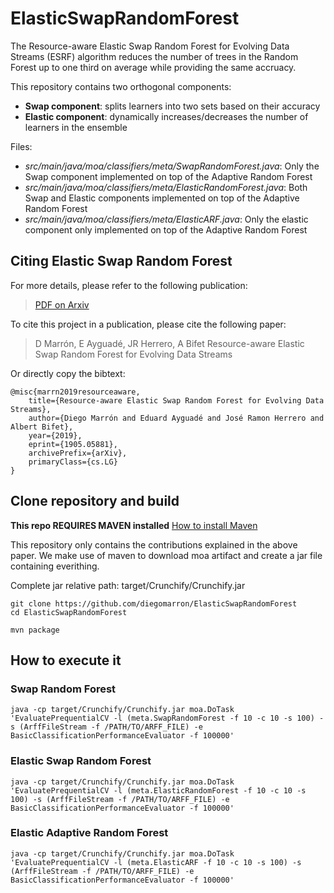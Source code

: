 # ElasticSwapRandomForest
The Resource-aware Elastic Swap Random Forest for Evolving Data Streams (ESRF) algorithm reduces the number of trees in the Random Forest up to one third on average while providing the same accruacy.

This repository contains two orthogonal components:
+ **Swap component**: splits learners into two sets based on their accuracy
+ **Elastic component**: dynamically increases/decreases the number of learners in the ensemble


Files:
+ *src/main/java/moa/classifiers/meta/SwapRandomForest.java*: Only the Swap component implemented on top of the Adaptive Random Forest
+ *src/main/java/moa/classifiers/meta/ElasticRandomForest.java*: Both Swap and Elastic components implemented on top of the Adaptive Random Forest
+ *src/main/java/moa/classifiers/meta/ElasticARF.java*: Only the elastic component only  implemented on top of the Adaptive Random Forest



## Citing Elastic Swap Random Forest

For more details, please refer to the following publication:
> [PDF on Arxiv](https://arxiv.org/pdf/1905.05881.pdf)

To cite this project in a publication, please cite the following paper:
> D Marrón, E Ayguadé, JR Herrero, A Bifet
> Resource-aware Elastic Swap Random Forest for Evolving Data Streams

Or directly copy the bibtext:
```
@misc{marrn2019resourceaware,
    title={Resource-aware Elastic Swap Random Forest for Evolving Data Streams},
    author={Diego Marrón and Eduard Ayguadé and José Ramon Herrero and Albert Bifet},
    year={2019},
    eprint={1905.05881},
    archivePrefix={arXiv},
    primaryClass={cs.LG}
}
```


## Clone repository and build


**This repo REQUIRES MAVEN installed**
[How to install Maven](https://maven.apache.org/install.html)


This repository only contains the contributions explained in the above paper. We make use of maven to download moa artifact and create a jar file containing everithing.

Complete jar relative path: target/Crunchify/Crunchify.jar



```
git clone https://github.com/diegomarron/ElasticSwapRandomForest
cd ElasticSwapRandomForest

mvn package

```

## How to execute it




### Swap Random Forest

```
java -cp target/Crunchify/Crunchify.jar moa.DoTask 'EvaluatePrequentialCV -l (meta.SwapRandomForest -f 10 -c 10 -s 100) -s (ArffFileStream -f /PATH/TO/ARFF_FILE) -e BasicClassificationPerformanceEvaluator -f 100000'

```


### Elastic Swap Random Forest

```
java -cp target/Crunchify/Crunchify.jar moa.DoTask 'EvaluatePrequentialCV -l (meta.ElasticRandomForest -f 10 -c 10 -s 100) -s (ArffFileStream -f /PATH/TO/ARFF_FILE) -e BasicClassificationPerformanceEvaluator -f 100000'

```

### Elastic Adaptive Random Forest

```
java -cp target/Crunchify/Crunchify.jar moa.DoTask 'EvaluatePrequentialCV -l (meta.ElasticARF -f 10 -c 10 -s 100) -s (ArffFileStream -f /PATH/TO/ARFF_FILE) -e BasicClassificationPerformanceEvaluator -f 100000'

```







